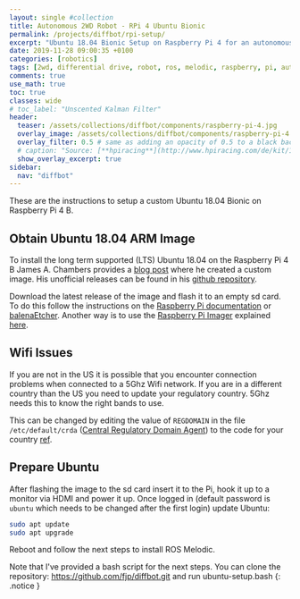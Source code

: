 ```yaml
---
layout: single #collection
title: Autonomous 2WD Robot - RPi 4 Ubuntu Bionic
permalink: /projects/diffbot/rpi-setup/
excerpt: "Ubuntu 18.04 Bionic Setup on Raspberry Pi 4 for an autonomous 2WD Robot running ROS melodic to sense and act in an environment."
date: 2019-11-28 09:00:35 +0100
categories: [robotics]
tags: [2wd, differential drive, robot, ros, melodic, raspberry, pi, autonomous, ubuntu, bionic]
comments: true
use_math: true
toc: true
classes: wide
# toc_label: "Unscented Kalman Filter"
header:
  teaser: /assets/collections/diffbot/components/raspberry-pi-4.jpg
  overlay_image: /assets/collections/diffbot/components/raspberry-pi-4.jpg
  overlay_filter: 0.5 # same as adding an opacity of 0.5 to a black background
  # caption: "Source: [**hpiracing**](http://www.hpiracing.com/de/kit/114343)"
  show_overlay_excerpt: true
sidebar:
  nav: "diffbot"
---
```


These are the instructions to setup a custom Ubuntu 18.04 Bionic on Raspberry Pi 4 B.

## Obtain Ubuntu 18.04 ARM Image

To install the long term supported (LTS) Ubuntu 18.04 on the Raspberry Pi 4 B James A. Chambers provides a [blog post](https://jamesachambers.com/raspberry-pi-4-ubuntu-server-desktop-18-04-3-image-unofficial/) where
he created a custom image. His unofficial releases can be found in his [github repository](https://github.com/TheRemote/Ubuntu-Server-raspi4-unofficial/releases). 

Download the latest release of the image and flash it to an empty sd card. To do this follow the instructions on the [Raspberry Pi documentation](https://www.raspberrypi.org/documentation/installation/installing-images/) or [balenaEtcher](https://www.balena.io/etcher/). Another way is to use the [Raspberry Pi Imager](https://www.raspberrypi.org/downloads/) explained [here](https://www.raspberrypi.org/blog/raspberry-pi-imager-imaging-utility/).

## Wifi Issues

If you are not in the US it is possible that you encounter connection problems when connected to a 5Ghz Wifi network. If you are in a different country than the US you need to update your regulatory country. 5Ghz needs this to know the right bands to use.

This can be changed by editing the value of `REGDOMAIN` in the file `/etc/default/crda` ([Central Regulatory Domain Agent](https://wireless.wiki.kernel.org/en/developers/regulatory/crda)) to the code for your country [ref](https://github.com/TheRemote/Ubuntu-Server-raspi4-unofficial/issues/98).

## Prepare Ubuntu

After flashing the image to the sd card insert it to the Pi, hook it up to a monitor via HDMI and power it up.
Once logged in (default password is `ubuntu` which needs to be changed after the first login) update Ubuntu:

```bash
sudo apt update
sudo apt upgrade
```
Reboot and follow the next steps to install ROS Melodic.


Note that I've provided a bash script for the next steps.
You can clone the repository: https://github.com/fjp/diffbot.git and run ubuntu-setup.bash
{: .notice }

